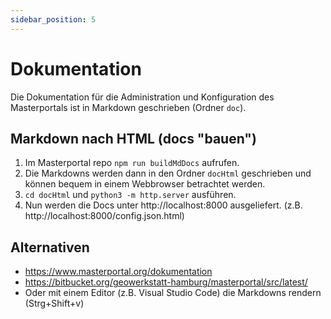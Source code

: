 ```yaml
---
sidebar_position: 5
---
```


# Dokumentation

Die Dokumentation für die Administration und Konfiguration des Masterportals ist in Markdown geschrieben (Ordner `doc`).  

## Markdown nach HTML (docs "bauen")

1. Im Masterportal repo `npm run buildMdDocs` aufrufen.
2. Die Markdowns werden dann in den Ordner `docHtml` geschrieben und können bequem in einem Webbrowser betrachtet werden.
3. `cd docHtml` und `python3 -m http.server` ausführen.
4. Nun werden die Docs unter http://localhost:8000 ausgeliefert. (z.B. http://localhost:8000/config.json.html)

## Alternativen

- https://www.masterportal.org/dokumentation
- https://bitbucket.org/geowerkstatt-hamburg/masterportal/src/latest/
- Oder mit einem Editor (z.B. Visual Studio Code) die Markdowns rendern (Strg+Shift+v)
